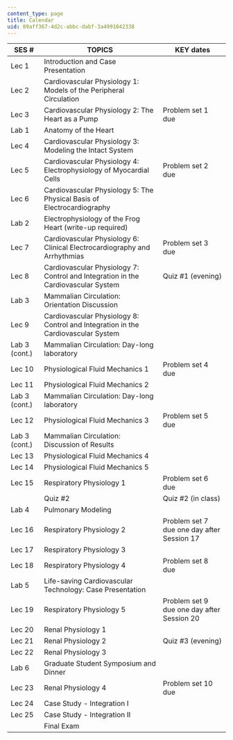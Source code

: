 ```yaml
---
content_type: page
title: Calendar
uid: 89aff367-4d2c-abbc-dabf-3a4991042338
---
```


| SES # | TOPICS | KEY dates |
| --- | --- | --- |
| Lec 1 | Introduction and Case Presentation |  |
| Lec 2 | Cardiovascular Physiology 1: Models of the Peripheral Circulation |  |
| Lec 3 | Cardiovascular Physiology 2: The Heart as a Pump | Problem set 1 due |
| Lab 1 | Anatomy of the Heart |  |
| Lec 4 | Cardiovascular Physiology 3: Modeling the Intact System |  |
| Lec 5 | Cardiovascular Physiology 4: Electrophysiology of Myocardial Cells | Problem set 2 due |
| Lec 6 | Cardiovascular Physiology 5: The Physical Basis of Electrocardiography |  |
| Lab 2 | Electrophysiology of the Frog Heart (write-up required) |  |
| Lec 7 | Cardiovascular Physiology 6: Clinical Electrocardiography and Arrhythmias | Problem set 3 due |
| Lec 8 | Cardiovascular Physiology 7: Control and Integration in the Cardiovascular System | Quiz #1 (evening) |
| Lab 3 | Mammalian Circulation: Orientation Discussion |  |
| Lec 9 | Cardiovascular Physiology 8: Control and Integration in the Cardiovascular System |  |
| Lab 3 (cont.) | Mammalian Circulation: Day-long laboratory |  |
| Lec 10 | Physiological Fluid Mechanics 1 | Problem set 4 due |
| Lec 11 | Physiological Fluid Mechanics 2 |  |
| Lab 3 (cont.) | Mammalian Circulation: Day-long laboratory |  |
| Lec 12 | Physiological Fluid Mechanics 3 | Problem set 5 due |
| Lab 3 (cont.) | Mammalian Circulation: Discussion of Results |  |
| Lec 13 | Physiological Fluid Mechanics 4 |  |
| Lec 14 | Physiological Fluid Mechanics 5 |  |
| Lec 15 | Respiratory Physiology 1 | Problem set 6 due |
|  | Quiz #2 | Quiz #2 (in class) |
| Lab 4 | Pulmonary Modeling |  |
| Lec 16 | Respiratory Physiology 2 | Problem set 7 due one day after Session 17 |
| Lec 17 | Respiratory Physiology 3 |  |
| Lec 18 | Respiratory Physiology 4 | Problem set 8 due |
| Lab 5 | Life-saving Cardiovascular Technology: Case Presentation |  |
| Lec 19 | Respiratory Physiology 5 | Problem set 9 due one day after Session 20 |
| Lec 20 | Renal Physiology 1 |  |
| Lec 21 | Renal Physiology 2 | Quiz #3 (evening) |
| Lec 22 | Renal Physiology 3 |  |
| Lab 6 | Graduate Student Symposium and Dinner |  |
| Lec 23 | Renal Physiology 4 | Problem set 10 due |
| Lec 24 | Case Study - Integration I |  |
| Lec 25 | Case Study - Integration II |  |
|  | Final Exam |